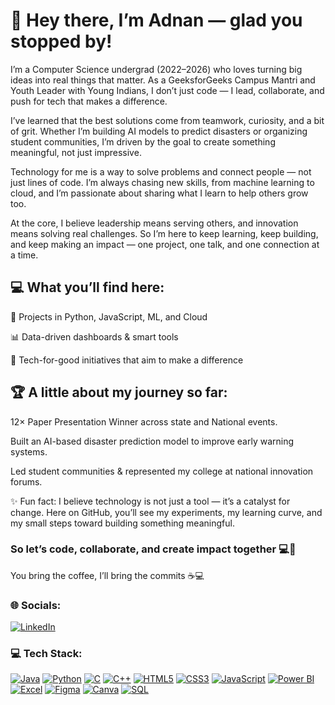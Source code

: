 # 🎯 Hey there, I’m Adnan — glad you stopped by!

I’m a Computer Science undergrad (2022–2026) who loves turning big ideas into real things that matter. As a GeeksforGeeks Campus Mantri and Youth Leader with Young Indians, I don’t just code — I lead, collaborate, and push for tech that makes a difference.

I’ve learned that the best solutions come from teamwork, curiosity, and a bit of grit. Whether I’m building AI models to predict disasters or organizing student communities, I’m driven by the goal to create something meaningful, not just impressive.

Technology for me is a way to solve problems and connect people — not just lines of code. I’m always chasing new skills, from machine learning to cloud, and I’m passionate about sharing what I learn to help others grow too.

At the core, I believe leadership means serving others, and innovation means solving real challenges. So I’m here to keep learning, keep building, and keep making an impact — one project, one talk, and one connection at a time.

## 💻 What you’ll find here:

🚀 Projects in Python, JavaScript, ML, and Cloud

📊 Data-driven dashboards & smart tools

🌱 Tech-for-good initiatives that aim to make a difference

## 🏆 A little about my journey so far:

12× Paper Presentation Winner across state and National events.

Built an AI-based disaster prediction model to improve early warning systems.

Led student communities & represented my college at national innovation forums.

✨ Fun fact: I believe technology is not just a tool — it’s a catalyst for change.
Here on GitHub, you’ll see my experiments, my learning curve, and my small steps toward building something meaningful.

### So let’s code, collaborate, and create impact together 💻🤝
You bring the coffee, I’ll bring the commits ☕💻

### 🌐 Socials:   

[![LinkedIn](https://img.shields.io/badge/LinkedIn-0077B5?style=for-the-badge&logo=linkedin&logoColor=white)](www.linkedin.com/in/syed-adnan-ahmed-726b072a1) 

### 💻 Tech Stack:

[![Java](https://img.shields.io/badge/Java-007396?style=for-the-badge&logo=java&logoColor=white)](https://www.java.com) [![Python](https://img.shields.io/badge/Python-3776AB?style=for-the-badge&logo=python&logoColor=white)](https://www.python.org) [![C](https://img.shields.io/badge/C-00599C?style=for-the-badge&logo=c&logoColor=white)](https://en.wikipedia.org/wiki/C_(programming_language)) [![C++](https://img.shields.io/badge/C++-00599C?style=for-the-badge&logo=cplusplus&logoColor=white)](https://isocpp.org) [![HTML5](https://img.shields.io/badge/HTML5-E34F26?style=for-the-badge&logo=html5&logoColor=white)](https://developer.mozilla.org/en-US/docs/Web/HTML) [![CSS3](https://img.shields.io/badge/CSS3-1572B6?style=for-the-badge&logo=css3&logoColor=white)](https://developer.mozilla.org/en-US/docs/Web/CSS) [![JavaScript](https://img.shields.io/badge/JavaScript-F7DF1E?style=for-the-badge&logo=javascript&logoColor=black)](https://developer.mozilla.org/en-US/docs/Web/JavaScript) [![Power BI](https://img.shields.io/badge/Power_BI-F2C811?style=for-the-badge&logo=microsoftpowerbi&logoColor=black)](https://powerbi.microsoft.com) [![Excel](https://img.shields.io/badge/Excel-217346?style=for-the-badge&logo=microsoftexcel&logoColor=white)](https://office.microsoft.com/excel) [![Figma](https://img.shields.io/badge/Figma-F24E1E?style=for-the-badge&logo=figma&logoColor=white)](https://figma.com) [![Canva](https://img.shields.io/badge/Canva-00C4CC?style=for-the-badge&logo=canva&logoColor=white)](https://canva.com) [![SQL](https://img.shields.io/badge/SQL-4479A1?style=for-the-badge&logo=mysql&logoColor=white)](https://www.mysql.com)



